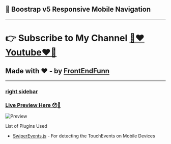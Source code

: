 ## 🥳 Boostrap v5 Responsive Mobile Navigation

---

# 👉 Subscribe to My Channel [💙❤️Youtube❤️💙](https://www.youtube.com/channel/UCpOHt5d6GG-mvo-_pU06rhQ?sub_confirmation=1)

## Made with ❤️ - by [FrontEndFunn](https://www.youtube.com/channel/UCpOHt5d6GG-mvo-_pU06rhQ?sub_confirmation=1)

---

### [right sidebar](https://github.com/frontendfunn/bootstrap-5-mobile-navigation-menu/tree/right-side-menu)

### [Live Preview Here 😯🚀](https://frontendfunn.github.io/bootstrap-5-mobile-navigation-menu/)

![Preview](./repoImages/preview.gif)

List of Plugins Used

- [SwiperEvents.js](https://github.com/john-doherty/swiped-events) - For detecting the TouchEvents on Mobile Devices
